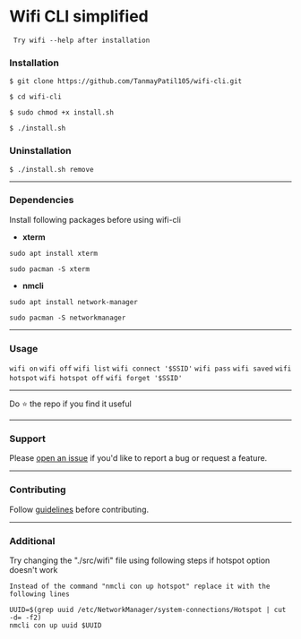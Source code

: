 # Wifi CLI simplified

``` Try wifi --help after installation```

### Installation

```
$ git clone https://github.com/TanmayPatil105/wifi-cli.git
```
```
$ cd wifi-cli
```
```
$ sudo chmod +x install.sh
```
```
$ ./install.sh
```
### Uninstallation

```
$ ./install.sh remove
```
<hr/>

### Dependencies

Install following packages before using wifi-cli

- **xterm**

```
sudo apt install xterm
```
```
sudo pacman -S xterm
```
- **nmcli**

```
sudo apt install network-manager
```
```
sudo pacman -S networkmanager
```
<hr/>


### Usage 

```wifi on```
```wifi off```
```wifi list```
```wifi connect '$SSID'```
```wifi pass```
```wifi saved```
```wifi hotspot```
```wifi hotspot off```
```wifi forget '$SSID'```
<hr/>
Do ⭐ the repo if you find it useful

<hr/>

### Support
Please [open an issue](https://github.com/TanmayPatil105/wifi-cli/issues/new) if you'd like to report a bug or request a feature.

<hr/>

### Contributing
Follow [guidelines](https://github.com/TanmayPatil105/wifi-cli/blob/main/CONTRIBUTING.md) before contributing.

<hr/>

### Additional
Try changing the "./src/wifi" file using following steps if hotspot option doesn't work

```
Instead of the command "nmcli con up hotspot" replace it with the following lines
```
```
UUID=$(grep uuid /etc/NetworkManager/system-connections/Hotspot | cut -d= -f2)
nmcli con up uuid $UUID
```
